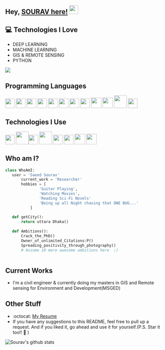 ## Hey, [SOURAV here!](https://www.linkedin.com/in/saeedsourav/)  <img src="https://media.giphy.com/media/hvRJCLFzcasrR4ia7z/giphy.gif" width="28px" height="28px">
## :computer: Technologies I Love
* DEEP LEARNING
* MACHINE LEARNING
* GIS & REMOTE SENSING
* PYTHON

<img src = "https://github-readme-stats.vercel.app/api/top-langs/?username=MarikIshtar007&layout=compact">

## Programming Languages
<img src = 'https://github.com/MarikIshtar007/MarikIshtar007/blob/master/images/c-original.svg' width='30'/> <img src = 'https://github.com/MarikIshtar007/MarikIshtar007/blob/master/images/cpp.svg' width='30'/> <img src = 'https://github.com/MarikIshtar007/MarikIshtar007/blob/master/images/python2.png' height='30'/>  <img src = 'https://github.com/MarikIshtar007/MarikIshtar007/blob/master/images/html.svg' width='30'/> <img src='https://github.com/MarikIshtar007/MarikIshtar007/blob/master/images/java.svg' width='30'/> <img src = 'https://github.com/MarikIshtar007/MarikIshtar007/blob/master/images/kotlin.svg' width='30'/> <img src = 'https://github.com/MarikIshtar007/MarikIshtar007/blob/master/images/css.svg' width='30'/> <img src = 'https://github.com/MarikIshtar007/MarikIshtar007/blob/master/images/js.svg' width='30'/> <img src = 'https://github.com/MarikIshtar007/MarikIshtar007/blob/master/images/bootstrap.svg' width='33'/> <img src = 'https://github.com/MarikIshtar007/MarikIshtar007/blob/master/images/dart.svg' width='33'/> <img src = 'https://github.com/MarikIshtar007/MarikIshtar007/blob/master/images/php.svg' width='40'/>
 <img src = 'https://github.com/MarikIshtar007/MarikIshtar007/blob/master/images/sql.svg' width='30'/> 
 
 ## Technologies I Use
 <img src = 'https://github.com/MarikIshtar007/MarikIshtar007/blob/master/images/pycharm.svg' width='30'/>  <img src = 'https://github.com/MarikIshtar007/MarikIshtar007/blob/master/images/android.svg' height='40'/><img src = 'https://github.com/MarikIshtar007/MarikIshtar007/blob/master/images/flutter-logo.svg' width='30'/> <img src = 'https://github.com/MarikIshtar007/MarikIshtar007/blob/master/images/django.svg' height='40'/> <img src = 'https://github.com/MarikIshtar007/MarikIshtar007/blob/master/images/flask.png' width='30'/> <img src = 'https://github.com/MarikIshtar007/MarikIshtar007/blob/master/images/git.svg' width='30'/> <img src = 'https://github.com/MarikIshtar007/MarikIshtar007/blob/master/images/nodejs.svg' width='33'/> <img src = 'https://github.com/MarikIshtar007/MarikIshtar007/blob/master/images/react.svg' width='33'/>
 
 ## Who am I?
 ```python
 class WhoAmI:
 	user = 'Saeed Sourav'
		current_work = 'Researcher'
		hobbies = [
				'Guitar Playing',
				'Watching Movies',
				'Reading Sci-Fi Novels'
				'Being up all Night chasing that ONE BUG...'
			]
	
	def getCity():
		return uttara Dhaka()
	
	def Ambitions():
		Crack_the_PhD()
		Owner_of_unlimited_Citations:P()
		Spreading_positivity_through_photography()
		# Assume 10 more awesome ambitions here  ;)
	
 ```
 
## Current Works
 * I'm a civil engineer & currently doing my masters in GIS and Remote sensing for Environment and Development(MSGED)
 
## Other Stuff
  - :octocat: [My Resume](https://docs.google.com/document/d/1h2sHSyxqdFXlNgmdvWaFWJgqaP8xv3UOJkfZ5xrqctI/edit?usp=sharing)
  - If you have any suggestions to this README, feel free to pull up a request. And if you liked it, go ahead and use it for yourself.(P.S. Star it too!! :grimacing: )

![Sourav's github stats](https://github-readme-stats.vercel.app/api?username=Saeedsourav1&show_icons=true&hide=[%22issues%22])
 
 
